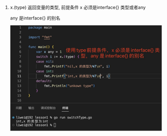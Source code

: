 1. x.(type) 返回变量的类型, 前提条件 x 必须是interface{} 类型或者any

   any 是interface{} 的别名

   ![image](../assets/59.jpg)
